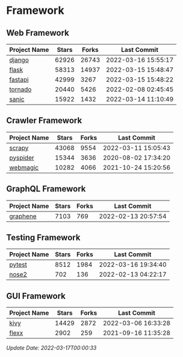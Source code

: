 # Framework

## Web Framework
| Project Name | Stars | Forks | Last Commit |
| ------------ | ----- | ----- | ----------- |
| [django](https://github.com/django/django) | 62926 | 26743 | 2022-03-16 15:55:17 |
| [flask](https://github.com/pallets/flask) | 58313 | 14937 | 2022-03-15 15:48:47 |
| [fastapi](https://github.com/tiangolo/fastapi) | 42999 | 3267 | 2022-03-15 15:48:22 |
| [tornado](https://github.com/tornadoweb/tornado) | 20440 | 5426 | 2022-02-08 02:45:45 |
| [sanic](https://github.com/sanic-org/sanic) | 15922 | 1432 | 2022-03-14 11:10:49 |

## Crawler Framework
| Project Name | Stars | Forks | Last Commit |
| ------------ | ----- | ----- | ----------- |
| [scrapy](https://github.com/scrapy/scrapy) | 43068 | 9554 | 2022-03-11 15:05:43 |
| [pyspider](https://github.com/binux/pyspider) | 15344 | 3636 | 2020-08-02 17:34:20 |
| [webmagic](https://github.com/code4craft/webmagic) | 10282 | 4066 | 2021-10-24 15:20:56 |

## GraphQL Framework
| Project Name | Stars | Forks | Last Commit |
| ------------ | ----- | ----- | ----------- |
| [graphene](https://github.com/graphql-python/graphene) | 7103 | 769 | 2022-02-13 20:57:54 |

## Testing Framework
| Project Name | Stars | Forks | Last Commit |
| ------------ | ----- | ----- | ----------- |
| [pytest](https://github.com/pytest-dev/pytest) | 8512 | 1984 | 2022-03-16 19:34:40 |
| [nose2](https://github.com/nose-devs/nose2) | 702 | 136 | 2022-02-13 04:22:17 |

## GUI Framework
| Project Name | Stars | Forks | Last Commit |
| ------------ | ----- | ----- | ----------- |
| [kivy](https://github.com/kivy/kivy) | 14429 | 2872 | 2022-03-06 16:33:28 |
| [flexx](https://github.com/flexxui/flexx) | 2902 | 259 | 2021-09-16 11:35:28 |

*Update Date: 2022-03-17T00:00:33*
